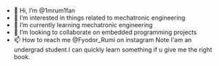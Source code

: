 - 👋 Hi, I’m @1mrum1fan
- 👀 I’m interested in things related to mechatronic engineering
- 🌱 I’m currently learning mechatronic engineering
- 💞️ I’m looking to collaborate on embedded programming projects
- 📫 How to reach me @Fyodor_Rumi on instagram
Note I'am an undergrad student.I can quickly learn something if u give me the right book.
<!---
1mrum1fan/1mrum1fan is a ✨ special ✨ repository because its `README.md` (this file) appears on your GitHub profile.
You can click the Preview link to take a look at your changes.
--->
